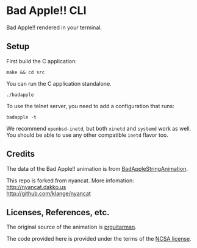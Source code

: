 # Bad Apple!! CLI

Bad Apple!! rendered in your terminal.

## Setup

First build the C application:

    make && cd src

You can run the C application standalone.

    ./badapple

To use the telnet server, you need to add a configuration that runs:

    badapple -t

We recommend `openbsd-inetd`, but both `xinetd` and `systemd` work as well. You should be able to use any other compatible `inetd` flavor too.

## Credits

The data of the Bad Apple!! animation is from [BadAppleStringAnimation](https://github.com/kisekied/BadAppleStringAnimation).

This repo is forked from nyancat. More infomation:  
http://nyancat.dakko.us  
http://github.com/klange/nyancat

## Licenses, References, etc.

The original source of the animation is [prguitarman](http://www.prguitarman.com/index.php?id=348).

The code provided here is provided under the terms of the [NCSA license](http://en.wikipedia.org/wiki/University_of_Illinois/NCSA_Open_Source_License).

